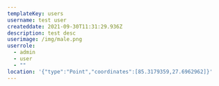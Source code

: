 ```yaml
---
templateKey: users
username: test user
createddate: 2021-09-30T11:31:29.936Z
description: test desc
userimage: /img/male.png
userrole:
  - admin
  - user
  - ""
location: '{"type":"Point","coordinates":[85.3179359,27.6962962]}'
---
```

